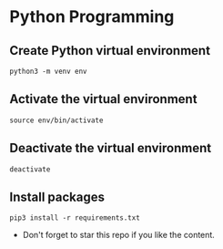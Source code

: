 # Python Programming

## Create Python virtual environment

    python3 -m venv env

## Activate the virtual environment

    source env/bin/activate

## Deactivate the virtual environment

    deactivate

## Install packages

    pip3 install -r requirements.txt

- Don't forget to star this repo if you like the content.
